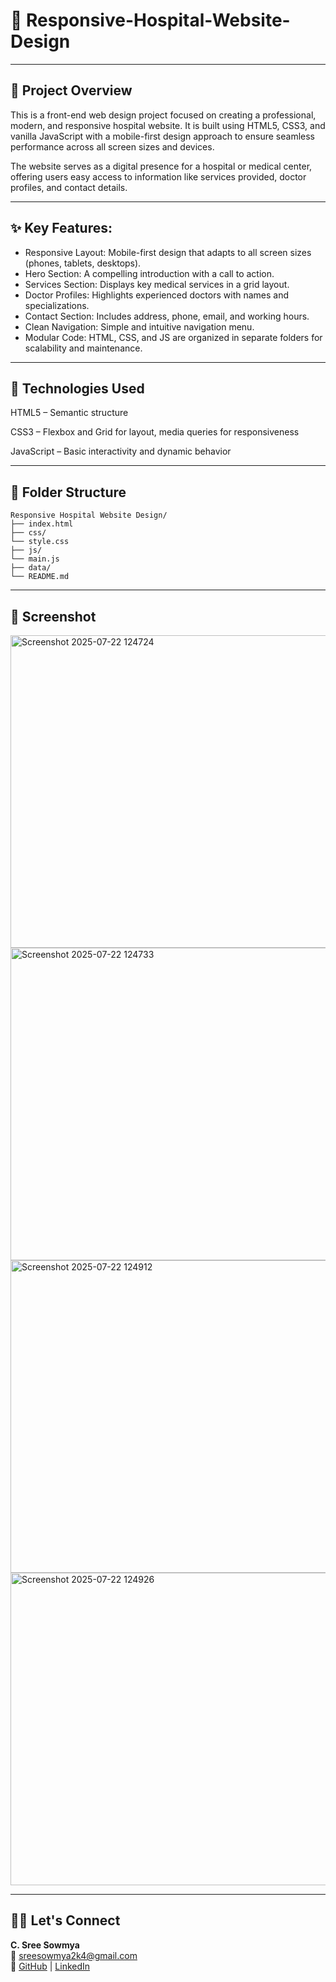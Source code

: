 # 🏥 Responsive-Hospital-Website-Design

---

## 🧠 Project Overview

This is a front-end web design project focused on creating a professional, modern, and responsive hospital website. It is built using HTML5, CSS3, and vanilla JavaScript with a mobile-first design approach to ensure seamless performance across all screen sizes and devices.

The website serves as a digital presence for a hospital or medical center, offering users easy access to information like services provided, doctor profiles, and contact details.

---

## ✨ Key Features:

 - Responsive Layout: Mobile-first design that adapts to all screen sizes (phones, tablets, desktops).
 - Hero Section: A compelling introduction with a call to action.
 - Services Section: Displays key medical services in a grid layout.
 - Doctor Profiles: Highlights experienced doctors with names and specializations.
 - Contact Section: Includes address, phone, email, and working hours.
 - Clean Navigation: Simple and intuitive navigation menu.
 - Modular Code: HTML, CSS, and JS are organized in separate folders for scalability and maintenance.

---

## 🔧 Technologies Used

HTML5 – Semantic structure

CSS3 – Flexbox and Grid for layout, media queries for responsiveness

JavaScript – Basic interactivity and dynamic behavior

---

## 📁 Folder Structure

```
Responsive Hospital Website Design/
├── index.html           
├── css/                
└── style.css
├── js/                
└── main.js           
├── data/                
└── README.md           
```

---

## 📸 Screenshot

<img width="695" height="500" alt="Screenshot 2025-07-22 124724" src="https://github.com/user-attachments/assets/77cb58da-f7c3-4a46-91a6-dcc61637c978" />
<img width="695" height="500" alt="Screenshot 2025-07-22 124733" src="https://github.com/user-attachments/assets/f541bde0-fdae-4977-a041-67d590da82b9" />
<img width="695" height="500" alt="Screenshot 2025-07-22 124912" src="https://github.com/user-attachments/assets/e9a8c2a0-429e-44ec-9e8e-32ba47002693" />
<img width="695" height="500" alt="Screenshot 2025-07-22 124926" src="https://github.com/user-attachments/assets/6cd5ff5d-b1c8-41c8-acc3-7202a6794ed1" />

---


## 🙋‍♀️ Let's Connect

**C. Sree Sowmya**  
📧 sreesowmya2k4@gmail.com  
🔗 [GitHub](https://github.com/SreeSowmya2004) | [LinkedIn](https://linkedin.com/in/sree-sowmya-0b6742283)
